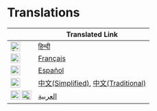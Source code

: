 # Translations

|                                                                                                                                                                                                                                                                       | Translated Link                                                                                                                                                                                                                                                 |
| --------------------------------------------------------------------------------------------------------------------------------------------------------------------------------------------------------------------------------------------------------------------- | --------------------------------------------------------------------------------------------------------------------------------------------------------------------------------------------------------------------------------------------------------------- |
| <img alt="हिन्दी" title="हिन्दी" src="https://cdn.jsdelivr.net/gh/hampusborgos/country-flags@main/svg/in.svg" width="22">                                                                                                                                             | [हिन्दी](https://github.com/BeforeIDieCode/BeforeIDieAchievements/blob/main/translations/Hindi/README.md)                                                                                                                                                       |
| <img alt="Français" title="Français" src="https://cdn.jsdelivr.net/gh/hampusborgos/country-flags@main/svg/fr.svg" width="22">                                                                                                                                         | [Français](https://github.com/BeforeIDieCode/BeforeIDieAchievements/blob/main/translations/French/README.md)                                                                                                                                                    |
| <img alt="Español" title="Español" src="https://cdn.jsdelivr.net/gh/hampusborgos/country-flags@main/svg/es.svg" width="22">                                                                                                                                           | [Español](https://github.com/BeforeIDieCode/BeforeIDieAchievements/blob/main/translations/Spanish/README.md)                                                                                                                                                    |
| <img alt="中文" title="中文" src="https://cdn.jsdelivr.net/gh/hampusborgos/country-flags@main/svg/cn.svg" width="22">                                                                                                                                                 | [中文(Simplified)](https://github.com/BeforeIDieCode/BeforeIDieAchievements/blob/main/translations/Mandarin_Chinese/README.md), [中文(Traditional)](https://github.com/BeforeIDieCode/BeforeIDieAchievements/blob/main/translations/Mandarin_Chinese/README.md) |
| <img alt="العربية" title="العربية" src="https://cdn.jsdelivr.net/gh/hampusborgos/country-flags@main/svg/ae.svg" width="22"> <img alt="اَلْعَرَبِيَّة" title="اَلْعَرَبِيَّة" src="https://cdn.jsdelivr.net/gh/hampusborgos/country-flags@main/svg/sa.svg" width="22"> | [العربية](https://github.com/BeforeIDieCode/BeforeIDieAchievements/blob/main/translations/Arabic/README.md)                                                                                                                                                     |
